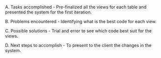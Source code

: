 A. Tasks accomplished - Pre-finalized all the views for each table and presented the system for the first iteration.

B. Problems encountered - Identifying what is the best code for each view.

C. Possible solutions - Trial and error to see which code best suit for the views.

D. Next steps to accomplish - To present to the client the changes in the system.